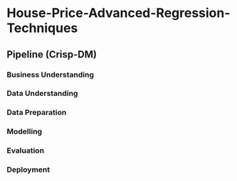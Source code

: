 # House-Price-Advanced-Regression-Techniques

## Pipeline (Crisp-DM)

### Business Understanding 

### Data Understanding 

### Data Preparation

### Modelling

### Evaluation

### Deployment
